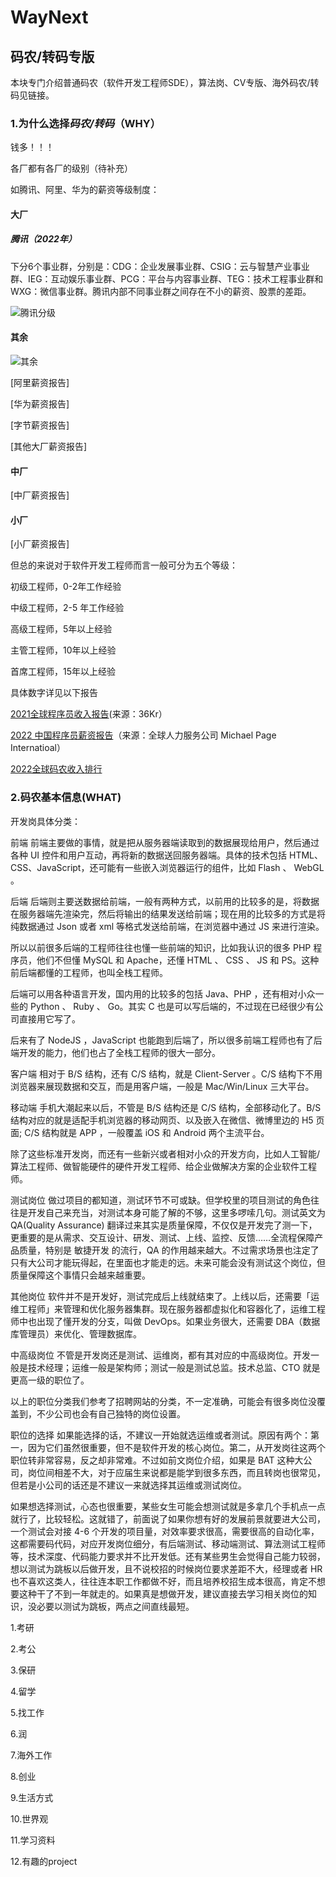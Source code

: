 # WayNext



## 码农/转码专版

本块专门介绍普通码农（软件开发工程师SDE），算法岗、CV专版、海外码农/转码见链接。

### 1.为什么选择*码农/转码*（WHY）

钱多！！！

各厂都有各厂的级别（待补充）

如腾讯、阿里、华为的薪资等级制度：

#### 大厂

##### 腾讯（2022年）

下分6个事业群，分别是：CDG：企业发展事业群、CSIG：云与智慧产业事业群、IEG：互动娱乐事业群、PCG：平台与内容事业群、TEG：技术工程事业群和WXG：微信事业群。腾讯内部不同事业群之间存在不小的薪资、股票的差距。




![![腾讯分级](https://i9.taou.com/maimai/p/31010/2150_4_4LcIi0rphyEDBy)](https://user-images.githubusercontent.com/63451120/212570433-1b783a38-5525-4b53-a474-167bebcf205a.png)

#### 其余
![其余](https://user-images.githubusercontent.com/63451120/212570485-f46a8e90-db55-498a-b3c6-43645fedd490.png)

[阿里薪资报告]

[华为薪资报告]

[字节薪资报告]

[其他大厂薪资报告]

#### 中厂

[中厂薪资报告]


#### 小厂

[小厂薪资报告]




但总的来说对于软件开发工程师而言一般可分为五个等级：

初级工程师，0-2年工作经验

中级工程师，2-5 年工作经验

高级工程师，5年以上经验

主管工程师，10年以上经验

首席工程师，15年以上经验

具体数字详见以下报告

[2021全球程序员收入报告](https://36kr.com/p/1550822851841928)(来源：36Kr）

[2022 中国程序员薪资报告](https://zhuanlan.zhihu.com/p/547089221)（来源：全球人力服务公司 Michael Page Internatioal）

[2022全球码农收入排行](https://www.sohu.com/a/592169839_121124321)

### 2.码农基本信息(WHAT)


开发岗具体分类：


前端
前端主要做的事情，就是把从服务器端读取到的数据展现给用户，然后通过各种 UI 控件和用户互动，再将新的数据送回服务器端。具体的技术包括 HTML、CSS、JavaScript，还可能有一些嵌入浏览器运行的组件，比如 Flash 、 WebGL 。

后端
后端则主要送数据给前端，一般有两种方式，以前用的比较多的是，将数据在服务器端先渲染完，然后将输出的结果发送给前端；现在用的比较多的方式是将纯数据通过 Json 或者 xml 等格式发送给前端，在浏览器中通过 JS 来进行渲染。

所以以前很多后端的工程师往往也懂一些前端的知识，比如我认识的很多 PHP 程序员，他们不但懂 MySQL 和 Apache，还懂 HTML 、 CSS 、 JS 和 PS。这种前后端都懂的工程师，也叫全栈工程师。

后端可以用各种语言开发，国内用的比较多的包括 Java、PHP ，还有相对小众一些的 Python 、 Ruby 、 Go。其实 C 也是可以写后端的，不过现在已经很少有公司直接用它写了。

后来有了 NodeJS ，JavaScript 也能跑到后端了，所以很多前端工程师也有了后端开发的能力，他们也占了全栈工程师的很大一部分。

客户端
相对于 B/S 结构，还有 C/S 结构，就是 Client-Server 。C/S 结构下不用浏览器来展现数据和交互，而是用客户端，一般是 Mac/Win/Linux 三大平台。

移动端
手机大潮起来以后，不管是 B/S 结构还是 C/S 结构，全部移动化了。B/S 结构对应的就是适配手机浏览器的移动网页、以及嵌入在微信、微博里边的 H5 页面; C/S 结构就是 APP ，一般覆盖 iOS 和 Android 两个主流平台。

除了这些标准开发岗，而还有一些新兴或者相对小众的开发方向，比如人工智能/算法工程师、做智能硬件的硬件开发工程师、给企业做解决方案的企业软件工程师。

测试岗位
做过项目的都知道，测试环节不可或缺。但学校里的项目测试的角色往往是开发自己来充当，对测试本身可能了解的不够，这里多啰嗦几句。测试英文为 QA(Quality Assurance) 翻译过来其实是质量保障，不仅仅是开发完了测一下，更重要的是从需求、交互设计、研发、测试、上线、监控、反馈……全流程保障产品质量，特别是 敏捷开发 的流行，QA 的作用越来越大。不过需求场景也注定了只有大公司才能玩得起，在里面也才能走的远。未来可能会没有测试这个岗位，但质量保障这个事情只会越来越重要。

其他岗位
软件并不是开发好，测试完成后上线就结束了。上线以后，还需要「运维工程师」来管理和优化服务器集群。现在服务器都虚拟化和容器化了，运维工程师中也出现了懂开发的分支，叫做 DevOps。如果业务很大，还需要 DBA（数据库管理员）来优化、管理数据库。

中高级岗位
不管是开发岗还是测试、运维岗，都有其对应的中高级岗位。开发一般是技术经理；运维一般是架构师；测试一般是测试总监。技术总监、CTO 就是更高一级的职位了。

以上的职位分类我们参考了招聘网站的分类，不一定准确，可能会有很多岗位没覆盖到，不少公司也会有自己独特的岗位设置。

职位的选择
如果能选择的话，不建议一开始就选运维或者测试。原因有两个：第一，因为它们虽然很重要，但不是软件开发的核心岗位。第二，从开发岗往这两个职位转非常容易，反之却非常难。不过如前文岗位介绍，如果是 BAT 这种大公司，岗位间相差不大，对于应届生来说都是能学到很多东西，而且转岗也很常见，但若是小公司的话还是不建议一来就选择其运维或测试岗位。

如果想选择测试，心态也很重要，某些女生可能会想测试就是多拿几个手机点一点就行了，比较轻松。这就错了，前面说了如果你想有好的发展前景就要进大公司，一个测试会对接 4-6 个开发的项目量，对效率要求很高，需要很高的自动化率，这都需要码代码，对应开发岗位细分，有后端测试、移动端测试、算法测试工程师等，技术深度、代码能力要求并不比开发低。还有某些男生会觉得自己能力较弱，想以测试为跳板以后做开发，且不说校招的时候岗位要求差距不大，经理或者 HR 也不喜欢这类人，往往连本职工作都做不好，而且培养校招生成本很高，肯定不想要这种干了不到一年就走的。如果真是想做开发，建议直接去学习相关岗位的知识，没必要以测试为跳板，两点之间直线最短。



1.考研

2.考公

3.保研

4.留学


5.找工作

6.润


7.海外工作

8.创业


9.生活方式


10.世界观

11.学习资料

12.有趣的project


